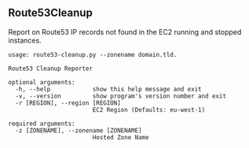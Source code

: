 Route53Cleanup
--------------

Report on Route53 IP records not found in the EC2 running and stopped instances.

```
usage: route53-cleanup.py --zonename domain.tld.

Route53 Cleanup Reporter

optional arguments:
  -h, --help            show this help message and exit
  -v, --version         show program's version number and exit
  -r [REGION], --region [REGION]
                        EC2 Region (Defaults: eu-west-1)

required arguments:
  -z [ZONENAME], --zonename [ZONENAME]
                        Hosted Zone Name
```
